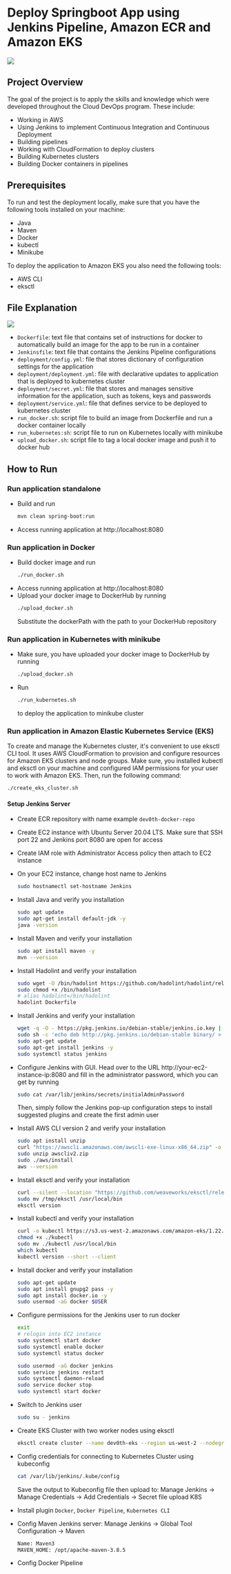 # Deploy Springboot App using Jenkins Pipeline, Amazon ECR and Amazon EKS

<div align="left">
    <img src="screenshots/[RM01]PROJECT_DIAGRAM.png" />
</div>

## Project Overview

The goal of the project is to apply the skills and knowledge which were developed throughout the Cloud DevOps program. These include:
* Working in AWS
* Using Jenkins to implement Continuous Integration and Continuous Deployment
* Building pipelines
* Working with CloudFormation to deploy clusters
* Building Kubernetes clusters
* Building Docker containers in pipelines

## Prerequisites

To run and test the deployment locally, make sure that you have the following tools installed on your machine:
* Java
* Maven
* Docker
* kubectl
* Minikube

To deploy the application to Amazon EKS you also need the following tools:
* AWS CLI
* eksctl

## File Explanation

<div align="left">
    <img src="screenshots/[RM02]FILE_EXPLANATION.png" />
</div>

- `Dockerfile`: text file that contains set of instructions for docker to automatically build an image for the app to be run in a container
- `Jenkinsfile`: text file that contains the Jenkins Pipeline configurations
- `deployment/config.yml`: file that stores dictionary of configuration settings for the application
- `deployment/deployment.yml`: file with declarative updates to application that is deployed to kubernetes cluster
- `deployment/secret.yml`: file that stores and manages sensitive information for the application, such as tokens, keys and passwords
- `deployment/service.yml`: file that defines service to be deployed to kubernetes cluster
- `run_docker.sh`: script file to build an image from Dockerfile and run a docker container locally
- `run_kubernetes:sh`: script file to run on Kubernetes locally with minikube
- `upload_docker.sh`: script file to tag a local docker image and push it to docker hub

## How to Run

### Run application standalone

* Build and run
    ``` bash
    mvn clean spring-boot:run
    ```
* Access running application at http://localhost:8080

### Run application in Docker

* Build docker image and run
    ``` bash
    ./run_docker.sh
    ```
* Access running application at http://localhost:8080
* Upload your docker image to DockerHub by running
    ``` bash
    ./upload_docker.sh
    ```
  Substitute the dockerPath with the path to your DockerHub repository

### Run application in Kubernetes with minikube

* Make sure, you have uploaded your docker image to DockerHub by running
    ``` bash
    ./upload_docker.sh
    ```
* Run
    ``` bash
    ./run_kubernetes.sh
    ```
  to deploy the application to minikube cluster
### Run application in Amazon Elastic Kubernetes Service (EKS)

To create and manage the Kubernetes cluster, it's convenient to use eksctl CLI tool. It uses AWS CloudFormation to provision and configure resources for Amazon EKS clusters and node groups. Make sure, you installed kubectl and eksctl on your machine and configured IAM permissions for your user to work with Amazon EKS. Then, run the following command:
``` bash
./create_eks_cluster.sh
```

#### Setup Jenkins Server
* Create ECR repository with name example `dev0th-docker-repo`
* Create EC2 instance with Ubuntu Server 20.04 LTS. Make sure that SSH port 22 and Jenkins port 8080 are open for access
* Create IAM role with Administrator Access policy then attach to EC2 instance
* On your EC2 instance, change host name to Jenkins
    ``` bash
    sudo hostnamectl set-hostname Jenkins
    ```
* Install Java and verify you installation
    ``` bash
    sudo apt update
    sudo apt-get install default-jdk -y
    java -version
    ```
* Install Maven and verify your installation
    ``` bash
    sudo apt install maven -y
    mvn --version
    ```
* Install Hadolint and verify your installation
    ``` bash
    sudo wget -O /bin/hadolint https://github.com/hadolint/hadolint/releases/download/v1.16.3/hadolint-Linux-x86_64
    sudo chmod +x /bin/hadolint
    # alias hadolint=/bin/hadolint
    hadolint Dockerfile
    ```
* Install Jenkins and verify your installation
    ``` bash
    wget -q -O - https://pkg.jenkins.io/debian-stable/jenkins.io.key | sudo apt-key add -
    sudo sh -c 'echo deb http://pkg.jenkins.io/debian-stable binary/ > /etc/apt/sources.list.d/jenkins.list'
    sudo apt-get update
    sudo apt-get install jenkins -y
    sudo systemctl status jenkins
    ``` 
* Configure Jenkins with GUI. Head over to the URL http://your-ec2-instance-ip:8080 and fill in the administrator password, which you can get by running
    ``` bash
    sudo cat /var/lib/jenkins/secrets/initialAdminPassword
    ``` 
  Then, simply follow the Jenkins pop-up configuration steps to install suggested plugins and create the first admin user

* Install AWS CLI version 2 and verify your installation
    ``` bash
    sudo apt install unzip
    curl "https://awscli.amazonaws.com/awscli-exe-linux-x86_64.zip" -o "awscliv2.zip"
    sudo unzip awscliv2.zip
    sudo ./aws/install
    aws --version
    ``` 
* Install eksctl and verify your installation
    ``` bash
    curl --silent --location "https://github.com/weaveworks/eksctl/releases/latest/download/eksctl_$(uname -s)_amd64.tar.gz" | tar xz -C /tmp
    sudo mv /tmp/eksctl /usr/local/bin
    eksctl version
    ``` 
* Install kubectl and verify your installation
    ``` bash
    curl -o kubectl https://s3.us-west-2.amazonaws.com/amazon-eks/1.22.6/2022-03-09/bin/linux/amd64/kubectl
    chmod +x ./kubectl 
    sudo mv ./kubectl /usr/local/bin
    which kubectl
    kubectl version --short --client
    ``` 
* Install docker and verify your installation
    ``` bash
    sudo apt-get update
    sudo apt install gnupg2 pass -y
    sudo apt install docker.io -y
    sudo usermod -aG docker $USER
    ``` 
* Configure permissions for the Jenkins user to run docker
    ``` bash
    exit
    # relogin into EC2 instance
    sudo systemctl start docker
    sudo systemctl enable docker
    sudo systemctl status docker
  
    sudo usermod -aG docker jenkins
    sudo service jenkins restart
    sudo systemctl daemon-reload
    sudo service docker stop
    sudo systemctl start docker
    ``` 
* Switch to Jenkins user
    ``` bash
    sudo su - jenkins
    ``` 
* Create EKS Cluster with two worker nodes using eksctl
    ``` bash
    eksctl create cluster --name dev0th-eks --region us-west-2 --nodegroup-name dev0th-nodes --node-type t3.small --managed --nodes 1
    ``` 
* Config credentials for connecting to Kubernetes Cluster using kubeconfig
    ``` bash
    cat /var/lib/jenkins/.kube/config
    ```
  Save the output to Kubeconfig file then upload to: Manage Jenkins -> Manage Credentials -> Add Credentials -> Secret file upload K8S
* Install plugin `Docker`, `Docker Pipeline`, `Kubernetes CLI`
* Config Maven Jenkins server: Manage Jenkins -> Global Tool Configuration -> Maven
    ``` bash
    Name: Maven3
    MAVEN_HOME: /opt/apache-maven-3.8.5
    ```
* Config Docker Pipeline
